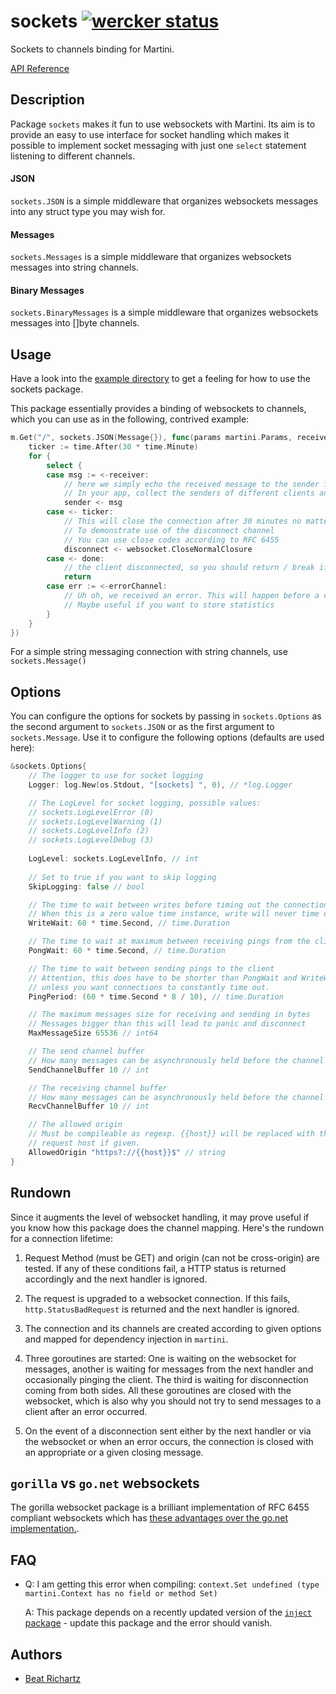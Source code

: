 # sockets [![wercker status](https://app.wercker.com/status/4298e26d2bb869fc9b0134ad80ef5eb3/s/master "wercker status")](https://app.wercker.com/project/bykey/4298e26d2bb869fc9b0134ad80ef5eb3)

Sockets to channels binding for Martini.

[API Reference](http://godoc.org/github.com/beatrichartz/sockets)

## Description

Package `sockets` makes it fun to use websockets with Martini. Its aim is to provide an easy to use interface for socket handling which makes it possible to implement socket messaging with just one `select` statement listening to different channels.

#### JSON

`sockets.JSON` is a simple middleware that organizes websockets messages into any struct type you may wish for.

#### Messages

`sockets.Messages` is a simple middleware that organizes websockets messages into string channels.

#### Binary Messages

`sockets.BinaryMessages` is a simple middleware that organizes websockets messages into []byte channels.

## Usage

Have a look into the [example directory](https://github.com/beatrichartz/martini-sockets/tree/master/example) to get a feeling for how to use the sockets package.

This package essentially provides a binding of websockets to channels, which you can use as in the following, contrived example:

```go
m.Get("/", sockets.JSON(Message{}), func(params martini.Params, receiver <-chan *Message, sender chan<- *Message, done <-chan bool, disconnect chan<- int, errorChannel <-chan error) {
	ticker := time.After(30 * time.Minute)
	for {
		select {
		case msg := <-receiver:
			// here we simply echo the received message to the sender for demonstration purposes
			// In your app, collect the senders of different clients and do something useful with them
			sender <- msg
		case <- ticker:
			// This will close the connection after 30 minutes no matter what
			// To demonstrate use of the disconnect channel
			// You can use close codes according to RFC 6455
			disconnect <- websocket.CloseNormalClosure
		case <- done:
			// the client disconnected, so you should return / break if the done channel gets sent a message
			return
		case err := <-errorChannel:
			// Uh oh, we received an error. This will happen before a close if the client did not disconnect regularly.
			// Maybe useful if you want to store statistics
		}
	}
})
```

For a simple string messaging connection with string channels, use ``sockets.Message()``

## Options
You can configure the options for sockets by passing in ``sockets.Options`` as the second argument to ``sockets.JSON`` or as the first argument to ``sockets.Message``. Use it to configure the following options (defaults are used here):

```go
&sockets.Options{
	// The logger to use for socket logging
	Logger: log.New(os.Stdout, "[sockets] ", 0), // *log.Logger

	// The LogLevel for socket logging, possible values:
	// sockets.LogLevelError (0)
	// sockets.LogLevelWarning (1)
	// sockets.LogLevelInfo (2)
	// sockets.LogLevelDebug (3)
	
	LogLevel: sockets.LogLevelInfo, // int
	
	// Set to true if you want to skip logging
	SkipLogging: false // bool

	// The time to wait between writes before timing out the connection
	// When this is a zero value time instance, write will never time out
	WriteWait: 60 * time.Second, // time.Duration

	// The time to wait at maximum between receiving pings from the client.
	PongWait: 60 * time.Second, // time.Duration

	// The time to wait between sending pings to the client
	// Attention, this does have to be shorter than PongWait and WriteWait
	// unless you want connections to constantly time out.
	PingPeriod: (60 * time.Second * 8 / 10), // time.Duration

	// The maximum messages size for receiving and sending in bytes
	// Messages bigger than this will lead to panic and disconnect
	MaxMessageSize 65536 // int64

	// The send channel buffer
	// How many messages can be asynchronously held before the channel blocks
	SendChannelBuffer 10 // int

	// The receiving channel buffer
	// How many messages can be asynchronously held before the channel blocks
	RecvChannelBuffer 10 // int

	// The allowed origin
	// Must be compileable as regexp. {{host}} will be replaced with the current
	// request host if given. 
	AllowedOrigin "https?://{{host}}$" // string
}
```

## Rundown
Since it augments the level of websocket handling, it may prove useful if you know how this package does the channel mapping. Here's the rundown for a connection lifetime:

1. Request Method (must be GET) and origin (can not be cross-origin) are tested. If any of these conditions fail, a HTTP status is returned accordingly and the next handler is ignored.

2. The request is upgraded to a websocket connection. If this fails, ``http.StatusBadRequest`` is returned and the next handler is ignored.

3. The connection and its channels are created according to given options and mapped for dependency injection in ``martini``.

4. Three goroutines are started: One is waiting on the websocket for messages, another is waiting for messages from the next handler and occasionally pinging the client. The third is waiting for disconnection coming from both sides. All these goroutines are closed with the websocket, which is also why you should not try to send messages to a client after an error occurred.

5. On the event of a disconnection sent either by the next handler or via the websocket or when an error occurs, the connection is closed with an appropriate or a given closing message.


## ``gorilla`` vs ``go.net`` websockets
The gorilla websocket package is a brilliant implementation of RFC 6455 compliant websockets which has [these advantages over the go.net implementation.](https://github.com/gorilla/websocket#protocol-compliance). 

## FAQ
- Q: I am getting this error when compiling: `context.Set undefined (type martini.Context has no field or method Set)`
  
	A: This package depends on a recently updated version of the [`inject` package](https://github.com/codegangsta/inject) - update this package and the error should vanish.

## Authors

* [Beat Richartz](https://github.com/beatrichartz)
